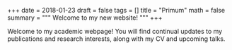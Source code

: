 +++
date = 2018-01-23
draft = false
tags = []
title = "Primum"
math = false
summary = """
Welcome to my new website!
"""
+++

Welcome to my academic webpage! You will find continual updates to my publications and research interests, along with my CV and upcoming talks.